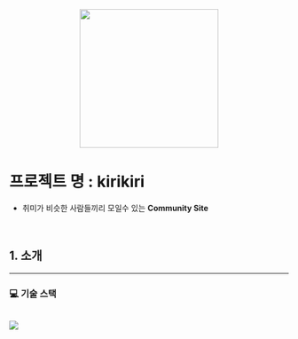 <center>
<img src="https://user-images.githubusercontent.com/81966557/184476071-f5822691-122f-4abe-a57f-5544bc65fdb5.png" width="250px">
</center>

# 프로젝트 명 : kirikiri

- 취미가 비슷한 사람들끼리 모일수 있는 **Community Site**

<br>

## 1. 소개

<hr>

### 💻 기술 스택

<br>
<img src="https://user-images.githubusercontent.com/81966557/184476765-3a2c7cf3-1458-475c-ba49-26229f82ee27.png">
